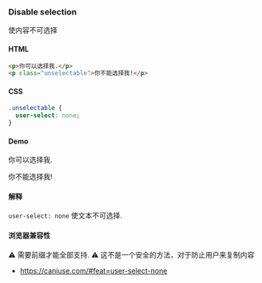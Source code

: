 ### Disable selection

使内容不可选择

#### HTML

```html
<p>你可以选择我.</p>
<p class="unselectable">你不能选择我!</p>
```

#### CSS

```css
.unselectable {
  user-select: none;
}
```

#### Demo

<div class="snippet-demo">
  <p>你可以选择我.</p>
  <p class="snippet-demo__disable-selection">你不能选择我!</p>
</div>

<style>
.snippet-demo__disable-selection {
  user-select: none;
}
</style>

#### 解释

`user-select: none` 使文本不可选择.

#### 浏览器兼容性

<span class="snippet__support-note">⚠️ 需要前缀才能全部支持.</span>
<span class="snippet__support-note">⚠️ 这不是一个安全的方法，对于防止用户来复制内容</span>

* https://caniuse.com/#feat=user-select-none

<!-- tags: interactivity -->
